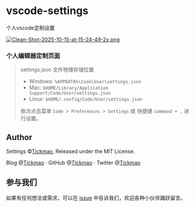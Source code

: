 # vscode-settings
个人vscode定制设置

[![Clean-Shot-2025-10-15-at-15-24-49-2x.png](https://i.postimg.cc/44MnHnQx/Clean-Shot-2025-10-15-at-15-24-49-2x.png)](https://postimg.cc/CdGwWh23)

### 个人编辑器定制页面

> settings.json 文件物理存储位置
>
> - Windows: `%APPDATA%\Code\User\settings.json`
> - Mac: `$HOME/Library/Application Support/Code/User/settings.json`
> - Linux: `$HOME/.config/Code/User/settings.json`
>
> 依次点击菜单 `Code > Preferences > Settings` 或 快捷键 `command + ,` 进行设置。

## Author

Settings ©[Tickmao](https://tickmao.com), Released under the MIT License.

Blog @[Tickmao](https://tickmao.com) · GitHub @[Tickmao](https://github.com/tickmao) · Twitter @[Tickmao](https://twitter.com/tickmao)

## 参与我们

如果有任何想法或需求，可以在 [issue](https://github.com/tickmao/vscode-settings/issues) 中告诉我们，欢迎各种小伙伴踊跃留言。
